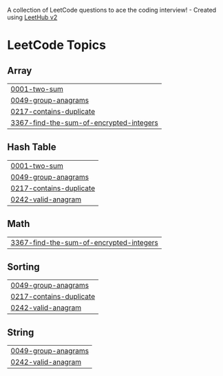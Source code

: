 A collection of LeetCode questions to ace the coding interview! - Created using [LeetHub v2](https://github.com/arunbhardwaj/LeetHub-2.0)
<!---LeetCode Topics Start-->
# LeetCode Topics
## Array
|  |
| ------- |
| [0001-two-sum](https://github.com/Michael3-3/LeetcodeProblems/tree/master/0001-two-sum) |
| [0049-group-anagrams](https://github.com/Michael3-3/LeetcodeProblems/tree/master/0049-group-anagrams) |
| [0217-contains-duplicate](https://github.com/Michael3-3/LeetcodeProblems/tree/master/0217-contains-duplicate) |
| [3367-find-the-sum-of-encrypted-integers](https://github.com/Michael3-3/LeetcodeProblems/tree/master/3367-find-the-sum-of-encrypted-integers) |
## Hash Table
|  |
| ------- |
| [0001-two-sum](https://github.com/Michael3-3/LeetcodeProblems/tree/master/0001-two-sum) |
| [0049-group-anagrams](https://github.com/Michael3-3/LeetcodeProblems/tree/master/0049-group-anagrams) |
| [0217-contains-duplicate](https://github.com/Michael3-3/LeetcodeProblems/tree/master/0217-contains-duplicate) |
| [0242-valid-anagram](https://github.com/Michael3-3/LeetcodeProblems/tree/master/0242-valid-anagram) |
## Math
|  |
| ------- |
| [3367-find-the-sum-of-encrypted-integers](https://github.com/Michael3-3/LeetcodeProblems/tree/master/3367-find-the-sum-of-encrypted-integers) |
## Sorting
|  |
| ------- |
| [0049-group-anagrams](https://github.com/Michael3-3/LeetcodeProblems/tree/master/0049-group-anagrams) |
| [0217-contains-duplicate](https://github.com/Michael3-3/LeetcodeProblems/tree/master/0217-contains-duplicate) |
| [0242-valid-anagram](https://github.com/Michael3-3/LeetcodeProblems/tree/master/0242-valid-anagram) |
## String
|  |
| ------- |
| [0049-group-anagrams](https://github.com/Michael3-3/LeetcodeProblems/tree/master/0049-group-anagrams) |
| [0242-valid-anagram](https://github.com/Michael3-3/LeetcodeProblems/tree/master/0242-valid-anagram) |
<!---LeetCode Topics End-->